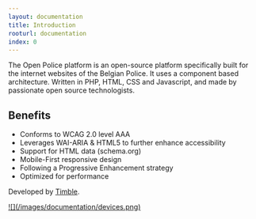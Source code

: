 ```yaml
---
layout: documentation
title: Introduction
rooturl: documentation
index: 0
---
```


The Open Police platform is an open-source platform specifically built for the internet websites of the Belgian Police. It uses a component based architecture. Written in PHP, HTML, CSS and Javascript, and made by passionate open source technologists.

## Benefits

* Conforms to WCAG 2.0 level AAA
* Leverages WAI-ARIA & HTML5 to further enhance accessibility
* Support for HTML data (schema.org)
* Mobile-First responsive design
* Following a Progressive Enhancement strategy
* Optimized for performance

Developed by [Timble](http://www.timble.net).

<a href="/images/documentation/devices.png" data-gallery="enabled">
![](/images/documentation/devices.png)
</a>